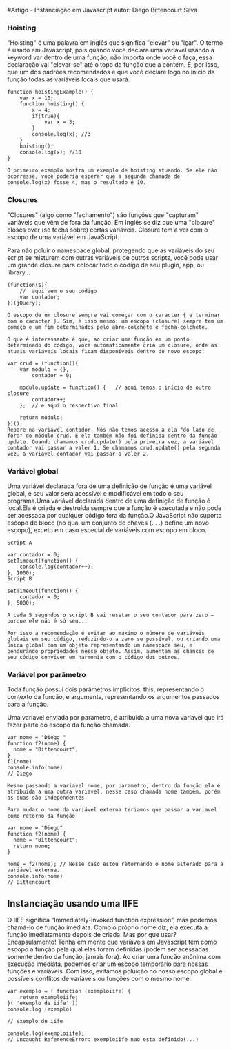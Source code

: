 ﻿#Artigo - Instanciação em Javascript
autor: Diego Bittencourt Silva

### Hoisting
"Hoisting" é uma palavra em inglês que significa "elevar" ou "içar". O termo é usado em Javascript, pois quando você declara uma variável usando a keyword var dentro de uma função, não importa onde você o faça, essa declaração vai "elevar-se" até o topo da função que a contém. É, por isso, que um dos padrões recomendados é que você declare logo no início da função todas as variáveis locais que usará.

```
function hoistingExample() {  
    var x = 10;    
    function hoisting() {
        x = 4;
        if(true){
            var x = 3;
        }
        console.log(x); //3
    }    
    hoisting();
    console.log(x); //10    
}

O primeiro exemplo mostra um exemplo de hoisting atuando. Se ele não ocorresse, você poderia esperar que a segunda chamada de console.log(x) fosse 4, mas o resultado é 10.
```

### Closures

"Closures" (algo como "fechamento") são funções que "capturam" variáveis que vêm de fora da função. Em inglês se diz que uma "closure" closes over (se fecha sobre) certas variáveis.
Closure tem a ver com o escopo de uma variável em JavaScript.

Para não poluir o namespace global, protegendo que as variáveis do seu script se misturem com outras variáveis de outros scripts, você pode usar um grande closure para colocar todo o código de seu plugin, app, ou library...

```
(function($){
    //  aqui vem o seu código
    var contador;
})(jQuery);

O escopo de um closure sempre vai começar com o caracter { e terminar com o caracter }. Sim, é isso mesmo: um escopo (closure) sempre tem um começo e um fim determinados pelo abre-colchete e fecha-colchete.

O que é interessante é que, ao criar uma função em um ponto determinado do código, você automaticamente cria um closure, onde as atuais variáveis locais ficam disponíveis dentro do novo escopo:

var crud = (function(){
    var modulo = {},
        contador = 0;

    modulo.update = function() {   // aqui temos o início de outro closure
        contador++;
    };  // e aqui o respectivo final

    return modulo;
})();
Repare na variável contador. Nós não temos acesso a ela "do lado de fora" do módulo crud. E ela também não foi definida dentro da função update. Quando chamamos crud.update() pela primeira vez, a variável contador vai passar a valer 1. Se chamamos crud.update() pela segunda vez, a variável contador vai passar a valer 2.
```



### Variável global

Uma variável declarada fora de uma definição de função é uma variável global, e seu valor será acessível e modificável em todo o seu programa.Uma variável declarada dentro de uma definição de função é local.Ela é criada e destruída sempre que a função é executada e não pode ser acessada por qualquer código fora da função.O JavaScript não suporta escopo de bloco (no qual um conjunto de chaves {. . .} define um novo escopo), exceto em caso especial de variáveis com escopo em bloco.

```
Script A

var contador = 0;
setTimeout(function() {
    console.log(contador++);
}, 1000);
Script B

setTimeout(function() {
    contador = 0;
}, 5000);

A cada 5 segundos o script B vai resetar o seu contador para zero – porque ele não é só seu...

Por isso a recomendação é evitar ao máximo o número de variáveis globais em seu código, reduzindo-o a zero se possível, ou criando uma única global com um objeto representando um namespace seu, e pendurando propriedades nesse objeto. Assim, aumentam as chances de seu código conviver em harmonia com o código dos outros.
```

### Variável por parâmetro

Toda função possui dois parâmetros implícitos. this, representando o contexto da função, e arguments, representando os argumentos passados para a função.

Uma variavel enviada por parametro, é atribuida a uma nova variavel que irá fazer parte do escopo da função chamada.

```
var nome = "Diego "
function f2(nome) {
  nome = "Bittencourt";
}
f1(nome)
console.info(nome)
// Diego

Mesmo passando a variavel nome, por parametro, dentro da função ela é atribuida a uma outra variavel, nesse caso chamada nome também, porém as duas são independentes.

Para mudar o nome da variável externa teriamos que passar a variavel como retorno da função

var nome = "Diego"
function f2(nome) {
  nome = "Bittencourt";
  return nome;
}

nome = f2(nome); // Nesse caso estou retornando o nome alterado para a variável externa.
console.info(nome)
// Bittencourt
```

## Instanciação usando uma IIFE

O IIFE significa “Immediately-invoked function expression”, mas podemos chamá-lo de função imediata. Como o próprio nome diz, ela executa a função imediatamente depois de criada. Mas por que usar? Encapsulamento! Tenha em mente que variáveis em Javascript têm como escopo a função pela qual elas foram definidas (podem ser acessadas somente dentro da função, jamais fora). Ao criar uma função anônima com execução imediata, podemos criar um escopo temporário para nossas funções e variáveis. Com isso, evitamos poluição no nosso escopo global e possíveis conflitos de variáveis ou funções com o mesmo nome.
```
var exemplo = ( function (exemploiife) {
	return exemploiife;
}( 'exemplo de iife' ))
console.log (exemplo)

// exemplo de iife

console.log(exemploiife);
// Uncaught ReferenceError: exemploiife nao esta definido(...)

```
